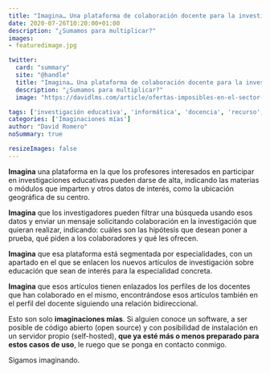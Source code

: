 ```yaml
---
title: "Imagina… Una plataforma de colaboración docente para la investigación-acción"
date: 2020-07-26T10:20:00+01:00
description: "¿Sumamos para multiplicar?"
images:
- featuredimage.jpg

twitter:
  card: "summary"
  site: "@handle"
  title: "Imagina… Una plataforma de colaboración docente para la investigación-acción"
  description: "¿Sumamos para multiplicar?"
  image: "https://davidlms.com/article/ofertas-imposibles-en-el-sector-inform%C3%A1tica/featuredimage.jpg"

tags: ['investigación educativa', 'informática', 'docencia', 'recurso', 'investigación-acción', 'colaboración']
categories: ['Imaginaciones mías']
author: "David Romero"
noSummary: true

resizeImages: false
---
```

**Imagina** una plataforma en la que los profesores interesados en participar en investigaciones educativas pueden darse de alta, indicando las materias o módulos que imparten y otros datos de interés, como la ubicación geográfica de su centro.

**Imagina** que los investigadores  pueden filtrar una búsqueda usando esos datos y enviar un mensaje solicitando colaboración en la investigación que quieran realizar, indicando: cuáles son las hipótesis que desean poner a prueba, qué piden a los colaboradores y qué les ofrecen.

**Imagina** que esa plataforma está segmentada por especialidades, con un apartado en el que se enlacen los nuevos artículos de investigación sobre educación que sean de interés para la especialidad concreta.

**Imagina** que esos artículos tienen enlazados los perfiles de los docentes que han colaborado en el mismo, encontrándose esos artículos también en el perfil del docente siguiendo una relación bidireccional.

Esto son solo **imaginaciones mías**. Si alguien conoce un software, a ser posible de código abierto (open source) y con posibilidad de instalación en un servidor propio (self-hosted), **que ya esté más o menos preparado para estos casos de uso**, le ruego que se ponga en contacto conmigo.

Sigamos imaginando.